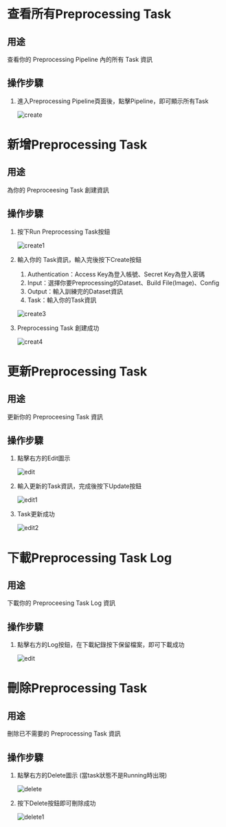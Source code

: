 # 查看所有Preprocessing Task

## 用途

查看你的 Preprocessing Pipeline 內的所有 Task 資訊

## 操作步驟

1. 進入Preprocessing Pipeline頁面後，點擊Pipeline，即可顯示所有Task
    
    ![create](../images/preprocessing/config/create.png)

# 新增Preprocessing Task

## 用途

為你的 Preproceesing Task 創建資訊

## 操作步驟
    
1. 按下Run Preprocessing Task按鈕
    
    ![create1](../images/preprocessing/task/create.png)
    
2. 輸入你的 Task資訊，輸入完後按下Create按鈕
   1. Authentication：Access Key為登入帳號、Secret Key為登入密碼
   2. Input：選擇你要Preprocessing的Dataset、Build File(Image)、Config
   3. Output：輸入訓練完的Dataset資訊
   4. Task：輸入你的Task資訊
    
    ![create3](../images/preprocessing/task/create1.png)

3. Preprocessing Task 創建成功

    ![creat4](../images/preprocessing/task/create2.png)


# 更新Preprocessing Task

## 用途

更新你的 Preproceesing Task 資訊

## 操作步驟

1. 點擊右方的Edit圖示
    
    ![edit](../images/preprocessing/task/edit.png)
    
2. 輸入更新的Task資訊，完成後按下Update按鈕
    
    ![edit1](../images/preprocessing/task/edit1.png)
    
3. Task更新成功
    
    ![edit2](../images/preprocessing/task/edit2.png)


# 下載Preprocessing Task Log

## 用途

下載你的 Preproceesing Task Log 資訊

## 操作步驟

1. 點擊右方的Log按鈕，在下載紀錄按下保留檔案，即可下載成功
    
    ![edit](../images/preprocessing/task/edit2.png)
    

# 刪除Preprocessing Task

## 用途

刪除已不需要的 Preprocessing Task 資訊

## 操作步驟

1. 點擊右方的Delete圖示 (當task狀態不是Running時出現)
    
    ![delete](../images/preprocessing/task/delete.png)

2. 按下Delete按鈕即可刪除成功

    ![delete1](../images/preprocessing/task/delete1.png)
